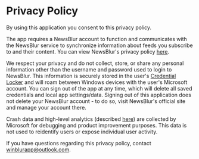 # Privacy Policy
By using this application you consent to this privacy policy.

The app requires a NewsBlur account to function and communicates with the NewsBlur service to synchronize information about feeds you subscribe to and their content.
You can view NewsBlur's privacy policy [here](https://newsblur.com/privacy).

We respect your privacy and do not collect, store, or share any personal information other than the username and password used to login to NewsBlur.
This information is securely stored in the user's [Credential Locker](https://learn.microsoft.com/en-us/windows/uwp/security/credential-locker)
and will roam between Windows devices with the user's Microsoft account. You can sign out of the app at any time, which will delete all saved credentials and local app settings/data.
Signing out of this application does not delete your NewsBlur account - to do so, visit NewsBlur's official site and manage your account there.

Crash data and high-level analytics (described [here](https://learn.microsoft.com/en-us/windows/apps/publish/analytics)) are collected by Microsoft for debugging and product improvement purposes. 
This data is not used to reidentify users or expose individual user activity.

If you have questions regarding this privacy policy, contact winblurapp@outlook.com.

